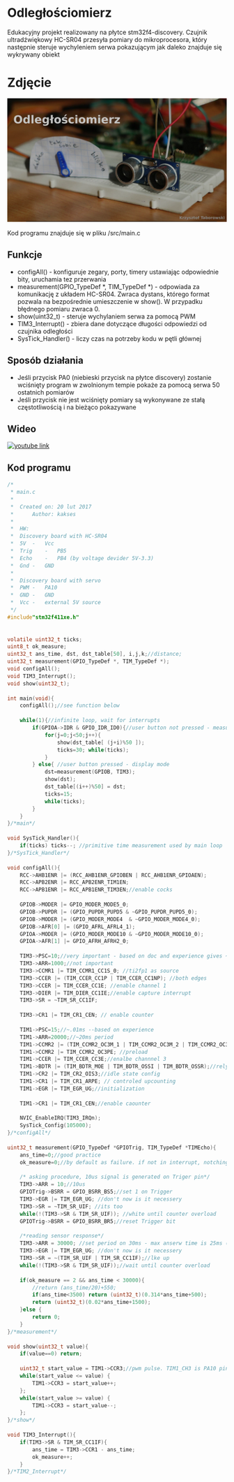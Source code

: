 # Odległościomierz
Edukacyjny projekt realizowany na płytce stm32f4-discovery. Czujnik ultradźwiękowy HC-SR04 przesyła pomiary do mikroprocesora, który następnie steruje wychyleniem serwa pokazującym jak daleko znajduje się wykrywany obiekt
# Zdjęcie
![odleglosciomierz.png](https://github.com/kristophertab/stm32/blob/master/czasoprzestrzen/odleglosciomierz.png)

Kod programu znajduje się w pliku /src/main.c

## Funkcje
* configAll() - konfiguruje zegary, porty, timery ustawiając odpowiednie bity, uruchamia tez przerwania
* measurement(GPIO_TypeDef *, TIM_TypeDef *) - odpowiada za komunikację z układem HC-SR04. Zwraca dystans, którego format pozwala na bezpośrednie umieszczenie w show(). W przypadku błędnego pomiaru zwraca 0.
* show(uint32_t) - steruje wychylaniem serwa za pomocą PWM
* TIM3_Interrupt() - zbiera dane dotyczące długości odpowiedzi od czujnika odległości
* SysTick_Handler() - liczy czas na potrzeby kodu w pętli głównej

## Sposób działania
* Jeśli przycisk PA0 (niebieski przycisk na płytce discovery) zostanie wciśnięty program w zwolnionym tempie pokaże za pomocą serwa 50 ostatnich pomiarów
* Jeśli przycisk nie jest wciśnięty pomiary są wykonywane ze stałą częstotliwością i na bieżąco pokazywane

## Wideo

[![youtube link](https://youtu.be/ntwzm0GJNTs/0.jpg)](https://youtu.be/ntwzm0GJNTs)

## Kod programu
```C
/*
 * main.c
 *
 *  Created on: 20 lut 2017
 *      Author: kakses
 *
 *	HW:
 *  Discovery board with HC-SR04
 *  5V	-	Vcc
 *  Trig	-	PB5
 *  Echo	- 	PB4 (by voltage devider 5V-3.3)
 *  Gnd	-	GND
 *
 *	Discovery board with servo
 *	PWM	-	PA10
 *	GND	-	GND
 *	Vcc	-	external 5V source
 */
#include"stm32f411xe.h"


volatile uint32_t ticks;
uint8_t ok_measure;
uint32_t ans_time, dst, dst_table[50], i,j,k;//distance;
uint32_t measurement(GPIO_TypeDef *, TIM_TypeDef *);
void configAll();
void TIM3_Interrupt();
void show(uint32_t);

int main(void){
	configAll();//see function below

	while(1){//infinite loop, wait for interrupts
		if(GPIOA->IDR & GPIO_IDR_ID0){//user button not pressed - measure output
			for(j=0;j<50;j++){
				show(dst_table[ (j+i)%50 ]);
				ticks=30; while(ticks);
			}
		} else{ //user button pressed - display mode
			dst=measurement(GPIOB, TIM3);
			show(dst);
			dst_table[(i++)%50] = dst;
			ticks=15;
			while(ticks);
		}
	}
}/*main*/

void SysTick_Handler(){
	if(ticks) ticks--; //primitive time measurement used by main loop
}/*SysTick_Handler*/

void configAll(){
	RCC->AHB1ENR |= (RCC_AHB1ENR_GPIOBEN | RCC_AHB1ENR_GPIOAEN);
	RCC->APB2ENR |= RCC_APB2ENR_TIM1EN;
	RCC->APB1ENR |= RCC_APB1ENR_TIM3EN;//enable cocks

	GPIOB->MODER |= GPIO_MODER_MODE5_0;
	GPIOB->PUPDR |= (GPIO_PUPDR_PUPD5 & ~GPIO_PUPDR_PUPD5_0);
	GPIOB->MODER |= (GPIO_MODER_MODE4  & ~GPIO_MODER_MODE4_0);
	GPIOB->AFR[0] |= (GPIO_AFRL_AFRL4_1);
	GPIOA->MODER |= (GPIO_MODER_MODE10 & ~GPIO_MODER_MODE10_0);
	GPIOA->AFR[1] |= GPIO_AFRH_AFRH2_0;

	TIM3->PSC=10;//very important - based on doc and experience gives ~1us period
	TIM3->ARR=1000;//not important
	TIM3->CCMR1 |= TIM_CCMR1_CC1S_0; //ti2fp1 as source
	TIM3->CCER |= (TIM_CCER_CC1P | TIM_CCER_CC1NP); //both edges
	TIM3->CCER |= TIM_CCER_CC1E; //enable channel 1
	TIM3->DIER |= TIM_DIER_CC1IE;//enable capture interrupt
	TIM3->SR = ~TIM_SR_CC1IF;

	TIM3->CR1 |= TIM_CR1_CEN; // enable counter

	TIM1->PSC=15;//~.01ms --based on experience
	TIM1->ARR=20000;//~20ms period
	TIM1->CCMR2 |= (TIM_CCMR2_OC3M_1 | TIM_CCMR2_OC3M_2 | TIM_CCMR2_OC3CE); //PWD mode 1
	TIM1->CCMR2 |= TIM_CCMR2_OC3PE; //preload
	TIM1->CCER |= TIM_CCER_CC3E;//enalbe channnel 3
	TIM1->BDTR |= (TIM_BDTR_MOE | TIM_BDTR_OSSI | TIM_BDTR_OSSR);//rely don't know, was in picture inside RM
	TIM1->CR2 |= TIM_CR2_OIS3;//idle state config
	TIM1->CR1 |= TIM_CR1_ARPE; // controled upcounting
	TIM1->EGR |= TIM_EGR_UG;//initialization

	TIM1->CR1 |= TIM_CR1_CEN;//enable caounter

	NVIC_EnableIRQ(TIM3_IRQn);
	SysTick_Config(105000);
}/*configAll*/

uint32_t measurement(GPIO_TypeDef *GPIOTrig, TIM_TypeDef *TIMEcho){
	ans_time=0;//good practice
	ok_measure=0;//by default as failure. if not in interrupt, notching changes

	/* asking procedure, 10us signal is generated on Triger pin*/
	TIM3->ARR = 10;//10us
	GPIOTrig->BSRR = GPIO_BSRR_BS5;//set 1 on Trigger
	TIM3->EGR |= TIM_EGR_UG; //don't now is it necessery
	TIM3->SR = ~TIM_SR_UIF; //its too
	while(!(TIM3->SR & TIM_SR_UIF)); //white until counter overload
	GPIOTrig->BSRR = GPIO_BSRR_BR5;//reset Trigger bit

	/*reading sensor response*/
	TIM3->ARR = 30000; //set period on 30ms - max anserw time is 25ms (based on not so well made datasheet)
	TIM3->EGR |= TIM_EGR_UG; //don't now is it necessery
	TIM3->SR = ~(TIM_SR_UIF | TIM_SR_CC1IF);//lke up
	while(!(TIM3->SR & TIM_SR_UIF));//wait until counter overload

	if(ok_measure == 2 && ans_time < 30000){
		//return (ans_time/20)+550;
		if(ans_time<3500) return (uint32_t)(0.314*ans_time+500);
		return (uint32_t)(0.02*ans_time+1500);
	}else {
		return 0;
	}
}/*measurement*/

void show(uint32_t value){
	if(value==0) return;

	uint32_t start_value = TIM1->CCR3;//pwm pulse. TIM1_CH3 is PA10 pin (see hw above)
	while(start_value <= value) {
		TIM1->CCR3 = start_value++;
	};
	while(start_value >= value) {
		TIM1->CCR3 = start_value--;
	};
}/*show*/

void TIM3_Interrupt(){
	if(TIM3->SR & TIM_SR_CC1IF){
		ans_time = TIM3->CCR1 - ans_time;
		ok_measure++;
	}
}/*TIM2_Interrupt*/
```
